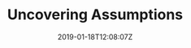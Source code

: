 ---
title: "Uncovering Assumptions"
date: 2019-01-18T12:08:07Z
draft: false
root: false
weight: 3
course: "experimentation"
---